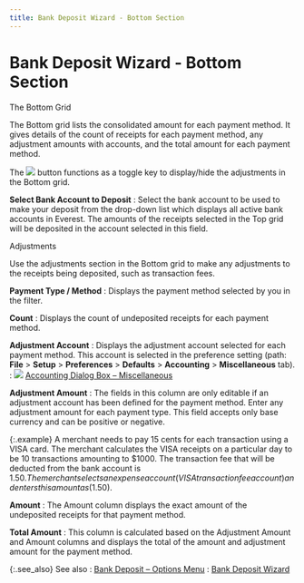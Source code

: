 ```yaml
---
title: Bank Deposit Wizard - Bottom Section
---
```


# Bank Deposit Wizard - Bottom Section


The Bottom Grid


The Bottom grid lists the consolidated amount for each payment  method. It gives details of the count of receipts for each payment method,  any adjustment amounts with accounts, and the total amount for each payment  method.


The ![]({{site.acc_baseurl}}/img/bank_deposit_wizard_hide_adj_acc.gif) button functions as a toggle key to display/hide  the adjustments in the Bottom grid.


**Select Bank Account to Deposit**
: Select the bank account to be used to make your  deposit from the drop-down list which displays all active bank accounts  in Everest. The amounts of the receipts selected in the Top grid will  be deposited in the account selected in this field.


Adjustments


Use the adjustments section in the Bottom grid to make any  adjustments to the receipts being deposited, such as transaction fees.


**Payment Type / Method**
: Displays the payment method selected by you in the  filter.


**Count**
: Displays the count of undeposited receipts for each  payment method.


**Adjustment Account**
: Displays the adjustment account selected for each  payment method. This account is selected in the preference setting (path:  **File** > **Setup**  > **Preferences** > **Defaults**  > **Accounting** > **Miscellaneous**  tab).
: ![]({{site.acc_baseurl}}/img/lens.gif) [Accounting  Dialog Box – Miscellaneous]({{site.acc_baseurl}}/accounting-flow-control-and-defaults/accounting-defaults/accounting_miscellaneous.html)


**Adjustment Amount**
: The fields in this column are only editable if an  adjustment account has been defined for the payment method. Enter any  adjustment amount for each payment type. This field accepts only base  currency and can be positive or negative.


{:.example}
A merchant needs to pay 15 cents for each  transaction using a VISA card. The merchant calculates the VISA receipts  on a particular day to be 10 transactions amounting to $1000. The transaction  fee that will be deducted from the bank account is $1.50. The merchant  selects an expense account (VISA transaction fee account) and enters this  amount as ($1.50).


**Amount**
: The Amount column displays the exact amount of the  undeposited receipts for that payment method.


**Total Amount**
: This column is calculated based on the Adjustment  Amount and Amount columns and displays the total of the amount and adjustment  amount for the payment method.


{:.see_also}
See also
: [Bank  Deposit – Options Menu]({{site.acc_baseurl}}/end-of-day-procedures/bank-deposit-wizard/bank_deposit_options_menu_acc.html)
: [Bank Deposit  Wizard]({{site.acc_baseurl}}/end-of-day-procedures/bank-deposit-wizard/bank_deposit_wizard_acc.html)

